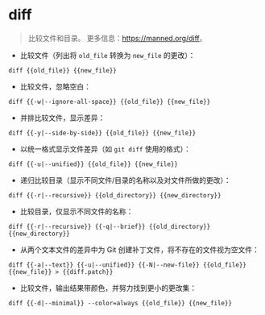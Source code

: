 # diff

> 比较文件和目录。
> 更多信息：<https://manned.org/diff>。

- 比较文件（列出将 `old_file` 转换为 `new_file` 的更改）：

`diff {{old_file}} {{new_file}}`

- 比较文件，忽略空白：

`diff {{-w|--ignore-all-space}} {{old_file}} {{new_file}}`

- 并排比较文件，显示差异：

`diff {{-y|--side-by-side}} {{old_file}} {{new_file}}`

- 以统一格式显示文件差异（如 `git diff` 使用的格式）：

`diff {{-u|--unified}} {{old_file}} {{new_file}}`

- 递归比较目录（显示不同文件/目录的名称以及对文件所做的更改）：

`diff {{-r|--recursive}} {{old_directory}} {{new_directory}}`

- 比较目录，仅显示不同文件的名称：

`diff {{-r|--recursive}} {{-q|--brief}} {{old_directory}} {{new_directory}}`

- 从两个文本文件的差异中为 Git 创建补丁文件，将不存在的文件视为空文件：

`diff {{-a|--text}} {{-u|--unified}} {{-N|--new-file}} {{old_file}} {{new_file}} > {{diff.patch}}`

- 比较文件，输出结果带颜色，并努力找到更小的更改集：

`diff {{-d|--minimal}} --color=always {{old_file}} {{new_file}}`